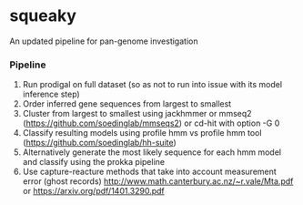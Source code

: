 # squeaky
An updated pipeline for pan-genome investigation


### Pipeline

1. Run prodigal on full dataset (so as not to run into issue with its model inference step)
2. Order inferred gene sequences from largest to smallest
3. Cluster from largest to smallest using jackhmmer or mmseq2 (https://github.com/soedinglab/mmseqs2) or cd-hit with option -G 0
4. Classify resulting models using profile hmm vs profile hmm tool (https://github.com/soedinglab/hh-suite)
5. Alternatively generate the most likely sequence for each hmm model and classify using the prokka pipeline
6. Use capture-reacture methods that take into account measurement error (ghost records) http://www.math.canterbury.ac.nz/~r.vale/Mta.pdf or https://arxiv.org/pdf/1401.3290.pdf

